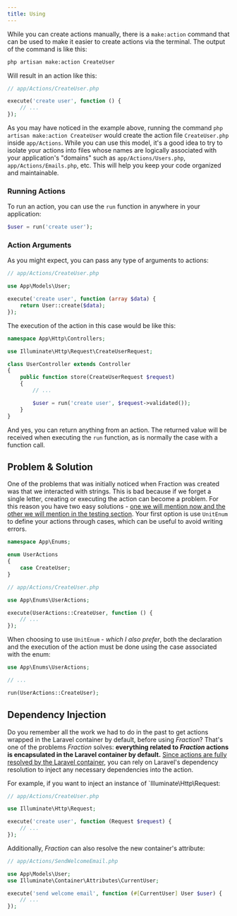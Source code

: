 ```yaml
---
title: Using
---
```


While you can create actions manually, there is a `make:action` command that can be used to make it easier to create actions via the terminal. The output of the command is like this:

```bash
php artisan make:action CreateUser
```
Will result in an action like this:

```php
// app/Actions/CreateUser.php

execute('create user', function () {
    // ...
});
```

As you may have noticed in the example above, running the command `php artisan make:action CreateUser` would create the action file `CreateUser.php` inside `app/Actions`. While you can use this model, it's a good idea to try to isolate your actions into files whose names are logically associated with your application's "domains" such as `app/Actions/Users.php`, `app/Actions/Emails.php`, etc. This will help you keep your code organized and maintainable.

### Running Actions

To run an action, you can use the `run` function in anywhere in your application:

```php
$user = run('create user');
```

### Action Arguments

As you might expect, you can pass any type of arguments to actions:

```php
// app/Actions/CreateUser.php

use App\Models\User;

execute('create user', function (array $data) {
    return User::create($data);
});
```

The execution of the action in this case would be like this:

```php
namespace App\Http\Controllers;

use Illuminate\Http\Request\CreateUserRequest;

class UserController extends Controller
{
    public function store(CreateUserRequest $request)
    {
        // ...

        $user = run('create user', $request->validated());
    }
}
```

And yes, you can return anything from an action. The returned value will be received when executing the `run` function, as is normally the case with a function call.

## Problem & Solution

One of the problems that was initially noticed when Fraction was created was that we interacted with strings. This is bad because if we forget a single letter, creating or executing the action can become a problem. For this reason you have two easy solutions - [one we will mention now and the other we will mention in the testing section](/testing#handle-unregistered-actions). Your first option is use `UnitEnum` to define your actions through cases, which can be useful to avoid writing errors.

```php
namespace App\Enums;

enum UserActions
{
    case CreateUser;
}
```

```php
// app/Actions/CreateUser.php

use App\Enums\UserActions;

execute(UserActions::CreateUser, function () {
    // ...
});
```

When choosing to use `UnitEnum` - _which I also prefer_, both the declaration and the execution of the action must be done using the case associated with the enum:

```php
use App\Enums\UserActions;

// ...

run(UserActions::CreateUser);
```

## Dependency Injection

Do you remember all the work we had to do in the past to get actions wrapped in the Laravel container by default, before using _Fraction_? That's one of the problems _Fraction_ solves: **everything related to _Fraction_ actions is encapsulated in the Laravel container by default.** <ins>Since actions are fully resolved by the Laravel container</ins>, you can rely on Laravel's dependency resolution to inject any necessary dependencies into the action. 

For example, if you want to inject an instance of `Illuminate\Http\Request:

```php
// app/Actions/CreateUser.php

use Illuminate\Http\Request;

execute('create user', function (Request $request) {
    // ...
});
```

Additionally, _Fraction_ can also resolve the new container's attribute:

```php
// app/Actions/SendWelcomeEmail.php

use App\Models\User;
use Illuminate\Container\Attributes\CurrentUser;

execute('send welcome email', function (#[CurrentUser] User $user) {
    // ...
});
```
